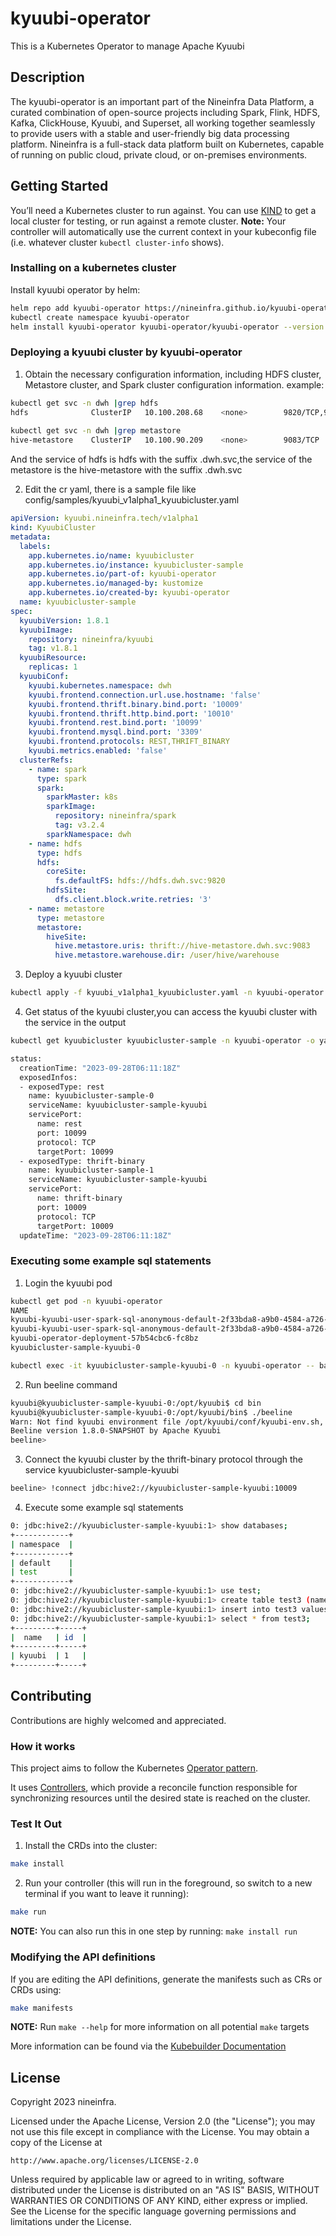 # kyuubi-operator
This is a Kubernetes Operator to manage Apache Kyuubi

## Description
The kyuubi-operator is an important part of the Nineinfra Data Platform, a curated combination of open-source projects 
including Spark, Flink, HDFS, Kafka, ClickHouse, Kyuubi, and Superset, all working together seamlessly to provide users 
with a stable and user-friendly big data processing platform. Nineinfra is a full-stack data platform built on Kubernetes, 
capable of running on public cloud, private cloud, or on-premises environments.

## Getting Started
You’ll need a Kubernetes cluster to run against. You can use [KIND](https://sigs.k8s.io/kind) to get a local cluster for testing, or run against a remote cluster.
**Note:** Your controller will automatically use the current context in your kubeconfig file (i.e. whatever cluster `kubectl cluster-info` shows).

### Installing on a kubernetes cluster
Install kyuubi operator by helm:

```sh
helm repo add kyuubi-operator https://nineinfra.github.io/kyuubi-operator/
kubectl create namespace kyuubi-operator
helm install kyuubi-operator kyuubi-operator/kyuubi-operator --version 0.18.1 -n kyuubi-operator
```
### Deploying a kyuubi cluster by kyuubi-operator
1. Obtain the necessary configuration information, including HDFS cluster, Metastore cluster, and Spark cluster configuration information.
example:
```sh
kubectl get svc -n dwh |grep hdfs
hdfs              ClusterIP   10.100.208.68    <none>        9820/TCP,9870/TCP,9871/TCP    
                              
kubectl get svc -n dwh |grep metastore
hive-metastore    ClusterIP   10.100.90.209    <none>        9083/TCP
```
And the service of hdfs is hdfs with the suffix .dwh.svc,the service of the metastore is the hive-metastore with the suffix .dwh.svc

2. Edit the cr yaml, there is a sample file like config/samples/kyuubi_v1alpha1_kyuubicluster.yaml 
```yaml
apiVersion: kyuubi.nineinfra.tech/v1alpha1
kind: KyuubiCluster
metadata:
  labels:
    app.kubernetes.io/name: kyuubicluster
    app.kubernetes.io/instance: kyuubicluster-sample
    app.kubernetes.io/part-of: kyuubi-operator
    app.kubernetes.io/managed-by: kustomize
    app.kubernetes.io/created-by: kyuubi-operator
  name: kyuubicluster-sample
spec:
  kyuubiVersion: 1.8.1
  kyuubiImage:
    repository: nineinfra/kyuubi
    tag: v1.8.1
  kyuubiResource:
    replicas: 1
  kyuubiConf:
    kyuubi.kubernetes.namespace: dwh
    kyuubi.frontend.connection.url.use.hostname: 'false'
    kyuubi.frontend.thrift.binary.bind.port: '10009'
    kyuubi.frontend.thrift.http.bind.port: '10010'
    kyuubi.frontend.rest.bind.port: '10099'
    kyuubi.frontend.mysql.bind.port: '3309'
    kyuubi.frontend.protocols: REST,THRIFT_BINARY
    kyuubi.metrics.enabled: 'false'
  clusterRefs:
    - name: spark
      type: spark
      spark:
        sparkMaster: k8s
        sparkImage:
          repository: nineinfra/spark
          tag: v3.2.4
        sparkNamespace: dwh
    - name: hdfs
      type: hdfs
      hdfs:
        coreSite:
          fs.defaultFS: hdfs://hdfs.dwh.svc:9820
        hdfsSite:
          dfs.client.block.write.retries: '3'
    - name: metastore
      type: metastore
      metastore:
        hiveSite:
          hive.metastore.uris: thrift://hive-metastore.dwh.svc:9083
          hive.metastore.warehouse.dir: /user/hive/warehouse
```
3. Deploy a kyuubi cluster
```sh
kubectl apply -f kyuubi_v1alpha1_kyuubicluster.yaml -n kyuubi-operator
```
4. Get status of the kyuubi cluster,you can access the kyuubi cluster with the service in the output 
```sh
kubectl get kyuubicluster kyuubicluster-sample -n kyuubi-operator -o yaml

status:
  creationTime: "2023-09-28T06:11:18Z"
  exposedInfos:
  - exposedType: rest
    name: kyuubicluster-sample-0
    serviceName: kyuubicluster-sample-kyuubi
    servicePort:
      name: rest
      port: 10099
      protocol: TCP
      targetPort: 10099
  - exposedType: thrift-binary
    name: kyuubicluster-sample-1
    serviceName: kyuubicluster-sample-kyuubi
    servicePort:
      name: thrift-binary
      port: 10009
      protocol: TCP
      targetPort: 10009
  updateTime: "2023-09-28T06:11:18Z"
```

### Executing some example sql statements
1. Login the kyuubi pod
```sh
kubectl get pod -n kyuubi-operator
NAME                                                                                                                              READY   STATUS      RESTARTS   AGE
kyuubi-kyuubi-user-spark-sql-anonymous-default-2f33bda8-a9b0-4584-a726-1d653c809d15-2f33bda8-a9b0-4584-a726-1d653c809d15-exec-1   0/1     Completed   0          92m
kyuubi-kyuubi-user-spark-sql-anonymous-default-2f33bda8-a9b0-4584-a726-1d653c809d15-2f33bda8-a9b0-4584-a726-1d653c809d15-exec-2   0/1     Completed   0          92m
kyuubi-operator-deployment-57b54cbc6-fc8bz                                                                                        1/1     Running     0          85m
kyuubicluster-sample-kyuubi-0                                                                                                     1/1     Running     0          83m

kubectl exec -it kyuubicluster-sample-kyuubi-0 -n kyuubi-operator -- bash
```
2. Run beeline command
```sh
kyuubi@kyuubicluster-sample-kyuubi-0:/opt/kyuubi$ cd bin
kyuubi@kyuubicluster-sample-kyuubi-0:/opt/kyuubi/bin$ ./beeline
Warn: Not find kyuubi environment file /opt/kyuubi/conf/kyuubi-env.sh, using default ones...
Beeline version 1.8.0-SNAPSHOT by Apache Kyuubi
beeline> 
```
3. Connect the kyuubi cluster by the thrift-binary protocol through the service kyuubicluster-sample-kyuubi
```sh
beeline> !connect jdbc:hive2://kyuubicluster-sample-kyuubi:10009
```
4. Execute some example sql statements
```sh
0: jdbc:hive2://kyuubicluster-sample-kyuubi:1> show databases;
+------------+
| namespace  |
+------------+
| default    |
| test       |
+------------+
0: jdbc:hive2://kyuubicluster-sample-kyuubi:1> use test;
0: jdbc:hive2://kyuubicluster-sample-kyuubi:1> create table test3 (name string,id int);
0: jdbc:hive2://kyuubicluster-sample-kyuubi:1> insert into test3 values("kyuubi",1);
0: jdbc:hive2://kyuubicluster-sample-kyuubi:1> select * from test3;
+---------+-----+
|  name   | id  |
+---------+-----+
| kyuubi  | 1   |
+---------+-----+
```
## Contributing
Contributions are highly welcomed and appreciated.

### How it works
This project aims to follow the Kubernetes [Operator pattern](https://kubernetes.io/docs/concepts/extend-kubernetes/operator/).

It uses [Controllers](https://kubernetes.io/docs/concepts/architecture/controller/),
which provide a reconcile function responsible for synchronizing resources until the desired state is reached on the cluster.

### Test It Out
1. Install the CRDs into the cluster:

```sh
make install
```

2. Run your controller (this will run in the foreground, so switch to a new terminal if you want to leave it running):

```sh
make run
```

**NOTE:** You can also run this in one step by running: `make install run`

### Modifying the API definitions
If you are editing the API definitions, generate the manifests such as CRs or CRDs using:

```sh
make manifests
```

**NOTE:** Run `make --help` for more information on all potential `make` targets

More information can be found via the [Kubebuilder Documentation](https://book.kubebuilder.io/introduction.html)

## License

Copyright 2023 nineinfra.

Licensed under the Apache License, Version 2.0 (the "License");
you may not use this file except in compliance with the License.
You may obtain a copy of the License at

    http://www.apache.org/licenses/LICENSE-2.0

Unless required by applicable law or agreed to in writing, software
distributed under the License is distributed on an "AS IS" BASIS,
WITHOUT WARRANTIES OR CONDITIONS OF ANY KIND, either express or implied.
See the License for the specific language governing permissions and
limitations under the License.

